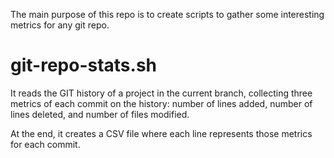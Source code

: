 The main purpose of this repo is to create scripts to gather some interesting metrics for any git repo.

# git-repo-stats.sh

It reads the GIT history of a project in the current branch, collecting three metrics of each commit on the history: number of lines added, number of lines deleted, and number of files modified.

At the end, it creates a CSV file where each line represents those metrics for each commit.